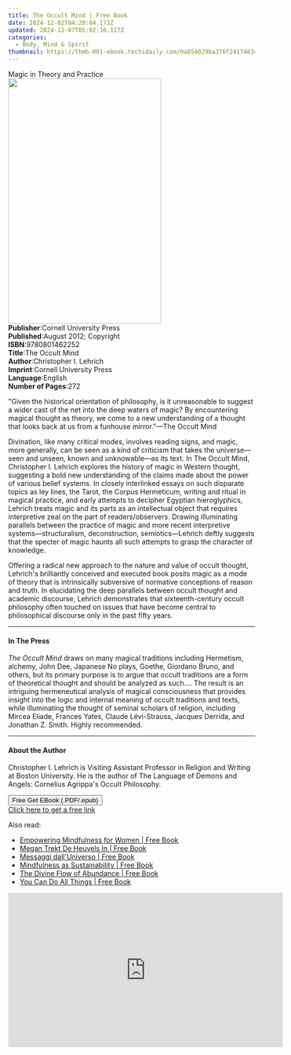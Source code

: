 ```yaml
---
title: The Occult Mind | Free Book
date: 2024-12-02T04:20:04.173Z
updated: 2024-12-07T05:02:16.117Z
categories:
  - Body, Mind & Spirit
thumbnail: https://thmb-001-ebook.techidaily.com/0a854029ba376f241748347b8522c89003b125eb3eb4cb6f2662ecb05058e130.jpg
---
```

<main id="book-container">
  <div class="flex flex-col">
    <div class="book-brief flex-1 py-6 px-4 sm:p-6 md:py-10 md:px-8">
      <!-- brief-->
      <div class="book-brief-main">Magic in Theory and Practice</div>
    </div>
    <div
      class="book-meta-info flex-1 grid gap-4 col-start-1 col-end-3 row-start-1 sm:mb-6 sm:grid-cols-4 lg:gap-6 lg:col-start-2 lg:row-end-6 lg:row-span-6 lg:mb-0"
    >
      <div
        class="book-meta-info-left place-content-center mt-4 p-4 text-sm leading-6 col-start-2 col-span-2 dark:text-slate-400"
      >
        <img
          class="w-full h-500 object-cover rounded-lg sm:h-255 sm:col-span-2 lg:col-span-full"
          src="https://img-001-ebook.techidaily.com/d6d20e4a9bd189837f5a02cd3080e5c71d595f56feff3887ee534b123b4f8e50.jpg"
          alt=""
          width="312"
          height="500"
        />
      </div>
      <div
        class="book-meta-info-right mt-2 col-start-1 row-start-2 col-span-3 self-center"
      >
        <!-- meta data  -->
        <div class="flex flex-col px-4 md:px-8">
          <div class="flex-1">
            <strong>Publisher</strong>:<span class="px-2"
              >Cornell University Press</span
            >
          </div>
          <div class="flex-1">
            <strong>Published</strong>:<span class="px-2"
              >August 2012; Copyright</span
            >
          </div>
          <div class="flex-1">
            <strong>ISBN</strong>:<span class="px-2">9780801462252</span>
          </div>
          <div class="flex-1">
            <strong>Title</strong>:<span class="px-2">The Occult Mind</span>
          </div>
          <div class="flex-1">
            <strong>Author</strong>:<span class="px-2"
              >Christopher I. Lehrich</span
            >
          </div>
          <div class="flex-1">
            <strong>Imprint</strong>:<span class="px-2"
              >Cornell University Press</span
            >
          </div>
          <div class="flex-1">
            <strong>Language</strong>:<span class="px-2">English</span>
          </div>
          <div class="flex-1">
            <strong>Number of Pages</strong>:<span class="px-2">272</span>
          </div>
        </div>
      </div>
    </div>
    <div class="book-description flex-1 py-6 px-4 sm:p-6 md:py-10 md:px-8">
      <div class="book-description-main">
        <div accordion-content="" id="description">
          <p>
            "Given the historical orientation of philosophy, is it unreasonable
            to suggest a wider cast of the net into the deep waters of magic? By
            encountering magical thought as theory, we come to a new
            understanding of a thought that looks back at us from a funhouse
            mirror."—The Occult Mind
          </p>
          <p>
            Divination, like many critical modes, involves reading signs, and
            magic, more generally, can be seen as a kind of criticism that takes
            the universe—seen and unseen, known and unknowable—as its text. In
            The Occult Mind, Christopher I. Lehrich explores the history of
            magic in Western thought, suggesting a bold new understanding of the
            claims made about the power of various belief systems. In closely
            interlinked essays on such disparate topics as ley lines, the Tarot,
            the Corpus Hermeticum, writing and ritual in magical practice, and
            early attempts to decipher Egyptian hieroglyphics, Lehrich treats
            magic and its parts as an intellectual object that requires
            interpretive zeal on the part of readers/observers. Drawing
            illuminating parallels between the practice of magic and more recent
            interpretive systems—structuralism, deconstruction,
            semiotics—Lehrich deftly suggests that the specter of magic haunts
            all such attempts to grasp the character of knowledge.
          </p>
          <p>
            Offering a radical new approach to the nature and value of occult
            thought, Lehrich's brilliantly conceived and executed book posits
            magic as a mode of theory that is intrinsically subversive of
            normative conceptions of reason and truth. In elucidating the deep
            parallels between occult thought and academic discourse, Lehrich
            demonstrates that sixteenth-century occult philosophy often touched
            on issues that have become central to philosophical discourse only
            in the past fifty years.
          </p>
        </div>
        <div class="accordion-fader"></div>
      </div>
    </div>
    <div class="book-excerpts flex-1 py-6 px-4 sm:p-6 md:py-10 md:px-8">
      <!-- excerpts-->
      <div class="book-excerpts-main">
        <hr />
        <h4 class="placeholder placeholder-heading">
          <span>In The Press</span>
        </h4>
        <p></p>
        <p>
          <i>The Occult Mind</i> draws on many magical traditions including
          Hermetism, alchemy, John Dee, Japanese No plays, Goethe, Giordano
          Bruno, and others, but its primary purpose is to argue that occult
          traditions are a form of theoretical thought and should be analyzed as
          such.... The result is an intriguing hermeneutical analysis of magical
          consciousness that provides insight into the logic and internal
          meaning of occult traditions and texts, while illuminating the thought
          of seminal scholars of religion, including Mircea Eliade, Frances
          Yates, Claude Lévi-Strauss, Jacques Derrida, and Jonathan Z. Smith.
          Highly recommended.
        </p>
        <p></p>
      </div>
    </div>
    <div class="book-about-author flex-1 py-6 px-4 sm:p-6 md:py-10 md:px-8">
      <!-- about author-->
      <div class="book-main-author-main">
        <hr />
        <h4 class="placeholder placeholder-heading">
          <span>About the Author</span>
        </h4>
        <p></p>
        <p>
          Christopher I. Lehrich is Visiting Assistant Professor in Religion and
          Writing at Boston University. He is the author of The Language of
          Demons and Angels: Cornelius Agrippa's Occult Philosophy.
        </p>
        <p></p>
      </div>
    </div>
    <div class="book-free-get flex-1 py-6 px-4 sm:p-6 md:py-10 md:px-8">
      <button
        id="btn-free-get"
        class="bg-blue-500 hover:bg-blue-700 text-white font-bold py-2 px-4 rounded"
      >
        Free Get EBook (.PDF/.epub)
      </button>
      <div id="countdown-display" class="px-2 text-lg mt-2"></div>
      <a
        id="free-link"
        class="hidden bg-blue-500 hover:bg-blue-700 text-white font-bold py-2 px-4 rounded"
        href="https://www.ebooks.com/en-us/book/96387982/the-occult-mind/christopher-i-lehrich/"
        target="_blank"
        >Click here to get a free link</a
      >
    </div>
    <script>
      let countdownTime = 0;
      let countdownInterval = null;
      document
        .getElementById('btn-free-get')
        .addEventListener('click', startCountdown);
      function startCountdown() {
        countdownTime = new Date().getTime() + 60000 * 3;
        countdownInterval = setInterval(updateCountdown, 1000);
        document.getElementById('btn-free-get').disabled = true;
        document
          .getElementById('btn-free-get')
          .classList.add('bg-gray-500', 'cursor-not-allowed');
      }
      function updateCountdown() {
        let currentTime = new Date().getTime();
        let timeLeft = countdownTime - currentTime;
        let secondsLeft = Math.floor(timeLeft / 1000);
        document.getElementById('countdown-display').innerHTML =
          `Remaining time: ${secondsLeft} seconds.`;
        if (secondsLeft <= 0) {
          clearInterval(countdownInterval);
          document.getElementById('btn-free-get').classList.add('hidden');
          document.getElementById('free-link').classList.remove('hidden');
          document.getElementById('countdown-display').innerHTML = '';
        }
      }
    </script>
  </div>
</main>

<ins class="adsbygoogle"
      style="display:block"
      data-ad-client="ca-pub-7571918770474297"
      data-ad-slot="8358498916"
      data-ad-format="auto"
      data-full-width-responsive="true"></ins>
    

<span class="atpl-alsoreadstyle">Also read:</span>
<div><ul>
<li><a href="https://novels-ebooks.techidaily.com/210152405-9781000374704-empowering-mindfulness-for-women/"><u>Empowering Mindfulness for Women | Free Book</u></a></li>
<li><a href="https://novels-ebooks.techidaily.com/210155097-9781071566947-megan-trekt-de-heuvels-in/"><u>Megan Trekt De Heuvels In | Free Book</u></a></li>
<li><a href="https://novels-ebooks.techidaily.com/210155119-9781071568811-messaggi-dalluniverso/"><u>Messaggi dall'Universo | Free Book</u></a></li>
<li><a href="https://novels-ebooks.techidaily.com/210153371-9781438482361-mindfulness-as-sustainability/"><u>Mindfulness as Sustainability | Free Book</u></a></li>
<li><a href="https://novels-ebooks.techidaily.com/210152863-9781946005557-the-divine-flow-of-abundance/"><u>The Divine Flow of Abundance | Free Book</u></a></li>
<li><a href="https://novels-ebooks.techidaily.com/210152755-9781633538634-you-can-do-all-things/"><u>You Can Do All Things | Free Book</u></a></li>
</ul></div>

<!-- affiliate ads begin -->
<iframe width="560" height="315" src="https://www.youtube.com/embed/nlwr9LjJ-ng?si=I6UNAtfBkY2FTceu" title="YouTube video player" frameborder="0" allow="accelerometer; autoplay; clipboard-write; encrypted-media; gyroscope; picture-in-picture; web-share" referrerpolicy="strict-origin-when-cross-origin" allowfullscreen></iframe>
<!-- affiliate ads end -->

